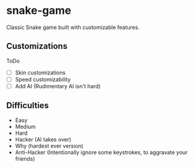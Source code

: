 # snake-game
Classic Snake game built with customizable features.

## Customizations

ToDo
- [ ] Skin customizations
- [ ] Speed customizability
- [ ] Add AI (Rudimentary AI isn't hard)

## Difficulties

- Easy
- Medium
- Hard
- Hacker (AI takes over)
- Why (hardest ever version)
- Anti-Hacker (Intentionally ignore some keystrokes, to aggravate your friends)
